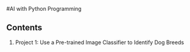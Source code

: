 #AI with Python Programming

<h2>Contents</h2>

1. Project 1: Use a Pre-trained Image Classifier to Identify Dog Breeds
